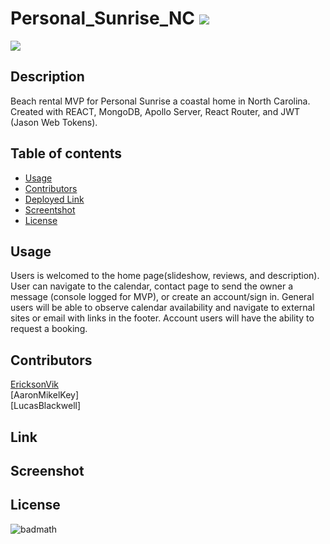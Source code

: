 # Personal_Sunrise_NC ![](https://img.shields.io/github/languages/count/EricksonVIK/Personal_Sunrise_NC)

![](https://img.shields.io/github/languages/top/EricksonVIK/Personal_Sunrise_NC)

## Description

Beach rental MVP for Personal Sunrise a coastal home in North Carolina. Created with REACT, MongoDB, Apollo Server, React Router, and JWT (Jason Web Tokens).

## Table of contents

- [Usage](#usage)
- [Contributors](#contributors)
- [Deployed Link](#link)
- [Screentshot](#screenshot)
- [License](#license)

## Usage

Users is welcomed to the home page(slideshow, reviews, and description). User can navigate to the calendar, contact page to send the owner a message (console logged for MVP), or create an account/sign in. General users will be able to observe calendar availability and navigate to external sites or email with links in the footer. Account users will have the ability to request a booking.

## Contributors

[EricksonVik](https://github.com/EricksonVIK) </br>
[AaronMikelKey] </br>
[LucasBlackwell]

## Link

## Screenshot

## License

![badmath](https://img.shields.io/github/license/EricksonVIK/Personal_Sunrise_NC)
